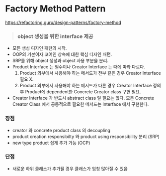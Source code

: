 # Factory Method Pattern
https://refactoring.guru/design-patterns/factory-method
> ### object 생성을 위한 interface 제공

* 모든 생성 디자인 패턴의 시작.
* OOP의 기본이자 코어인 상속에 대한 핵심 디자인 패턴.
* SRP를 위해 object 생성과 object 사용 부분을 분리.
* Product Interface 는 필수이나 Creator Interface 는 때에 따라 다르다.
    1. Product 외부에서 사용해야 하는 메서드가 전부 같은 경우 Creator Interface 필요 X.
    2. Product 외부에서 사용해야 하는 메서드가 다른 경우 Creator Interface 정의 후 Product에 dependent한 Concrete Creator class 구현 필요.
* Creator Interface 가 반드시 abstract class 일 필요는 없다. 모든 Concrete Creator Class 에서 공통적으로 필요한 메서드는 Interface 에서 구현한다.

### 장점
* creator 와 concrete product class 의 decoupling
* product creation responsibilty 와 product using responsibility 분리 (SRP)
* new type product 쉽게 추가 가능 (OCP)

### 단점
* 새로운 하위 클래스가 추가될 경우 클래스가 엄청 많아질 수 있음